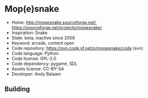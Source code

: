 # Mop(e)snake

- Home: http://mopesnake.sourceforge.net/, https://sourceforge.net/projects/mopesnake/
- Inspiration: Snake
- State: beta, inactive since 2009
- Keyword: arcade, content open
- Code repository: https://svn.code.sf.net/p/mopesnake/code (svn)
- Code language: Python
- Code license: GPL-2.0
- Code dependency: pygame, SDL
- Assets license: CC-BY-SA
- Developer: Andy Balaam

## Building
